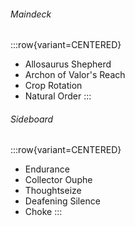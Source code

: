 ###### Maindeck

:::row{variant=CENTERED}
- Allosaurus Shepherd
- Archon of Valor's Reach
- Crop Rotation
- Natural Order
:::

###### Sideboard

:::row{variant=CENTERED}
- Endurance
- Collector Ouphe
- Thoughtseize
- Deafening Silence
- Choke
:::
